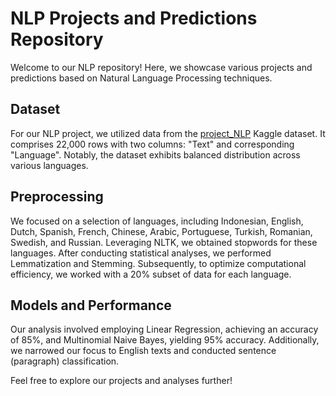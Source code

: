 # NLP Projects and Predictions Repository

Welcome to our NLP repository! Here, we showcase various projects and predictions based on Natural Language Processing techniques.

## Dataset
For our NLP project, we utilized data from the [project_NLP](https://www.kaggle.com/code/martinkk5575/language-detection/input) Kaggle dataset. It comprises 22,000 rows with two columns: "Text" and corresponding "Language". Notably, the dataset exhibits balanced distribution across various languages.

## Preprocessing
We focused on a selection of languages, including Indonesian, English, Dutch, Spanish, French, Chinese, Arabic, Portuguese, Turkish, Romanian, Swedish, and Russian. Leveraging NLTK, we obtained stopwords for these languages. After conducting statistical analyses, we performed Lemmatization and Stemming. Subsequently, to optimize computational efficiency, we worked with a 20% subset of data for each language.

## Models and Performance
Our analysis involved employing Linear Regression, achieving an accuracy of 85%, and Multinomial Naive Bayes, yielding 95% accuracy. Additionally, we narrowed our focus to English texts and conducted sentence (paragraph) classification.

Feel free to explore our projects and analyses further!
